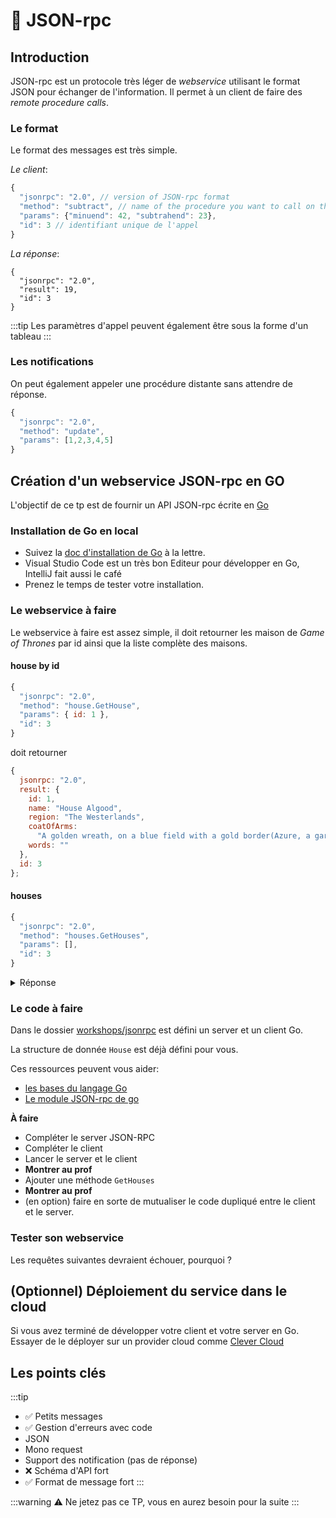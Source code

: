 # :hatching_chick: JSON-rpc

## Introduction

JSON-rpc est un protocole très léger de _webservice_ utilisant le format JSON pour échanger de l'information.
Il permet à un client de faire des _remote procedure calls_.

### Le format

Le format des messages est très simple.

_Le client_:

```js
{
  "jsonrpc": "2.0", // version of JSON-rpc format
  "method": "subtract", // name of the procedure you want to call on the remote server
  "params": {"minuend": 42, "subtrahend": 23},
  "id": 3 // identifiant unique de l'appel
}
```

_La réponse_:

```js{4}
{
  "jsonrpc": "2.0",
  "result": 19,
  "id": 3
}
```

:::tip
Les paramètres d'appel peuvent également être sous la forme d'un tableau
:::

### Les notifications

On peut également appeler une procédure distante sans attendre de réponse.

```js
{
  "jsonrpc": "2.0",
  "method": "update",
  "params": [1,2,3,4,5]
}
```

## Création d'un webservice JSON-rpc en GO

L'objectif de ce tp est de fournir un API JSON-rpc écrite en [Go](https://golang.org/)

### Installation de Go en local

- Suivez la [doc d'installation de Go](https://golang.org/doc/install) à la lettre.
- Visual Studio Code est un très bon Editeur pour développer en Go, IntelliJ fait aussi le café
- Prenez le temps de tester votre installation.

### Le webservice à faire

Le webservice à faire est assez simple, il doit retourner les maison de _Game of Thrones_ par id ainsi que la liste complète des maisons.

#### house by id

```js
{
  "jsonrpc": "2.0",
  "method": "house.GetHouse",
  "params": { id: 1 },
  "id": 3
}
```

doit retourner

```js
{
  jsonrpc: "2.0",
  result: {
    id: 1,
    name: "House Algood",
    region: "The Westerlands",
    coatOfArms:
      "A golden wreath, on a blue field with a gold border(Azure, a garland of laurel within a bordure or)",
    words: ""
  },
  id: 3
};
```

#### houses

```js
{
  "jsonrpc": "2.0",
  "method": "houses.GetHouses",
  "params": [],
  "id": 3
}
```

<details>

<summary>Réponse</summary>

```js
{
  jsonrpc: "2.0",
  result: [
    {
      id: 1,
      name: "House Algood",
      region: "The Westerlands",
      coatOfArms:
        "A golden wreath, on a blue field with a gold border(Azure, a garland of laurel within a bordure or)",
      words: "",
    },
    {
      id: 2,
      name: "House Allyrion of Godsgrace",
      region: "Dorne",
      coatOfArms: "Gyronny Gules and Sable, a hand couped Or",
      words: "No Foe May Pass"
    },
    {
      id: 3,
      name: "House Amber",
      region: "The North",
      coatOfArms: "",
      words: ""
    },
    ...etc
  ],
  id: 3
};
```

</details>

### Le code à faire

Dans le dossier [workshops/jsonrpc](https://github.com/Slashgear/webservices/tree/master/workshops/jsonrpc) est défini un server et un client Go.

La structure de donnée `House` est déjà défini pour vous.

Ces ressources peuvent vous aider:

- [les bases du langage Go](https://go-tour-fr.appspot.com/welcome/1)
- [Le module JSON-rpc de go](https://golang.org/pkg/net/rpc/jsonrpc/)

**À faire**

- Compléter le server JSON-RPC
- Compléter le client
- Lancer le server et le client
- **Montrer au prof**
- Ajouter une méthode `GetHouses`
- **Montrer au prof**
- (en option) faire en sorte de mutualiser le code dupliqué entre le client et le server.

### Tester son webservice

Les requêtes suivantes devraient échouer, pourquoi ?

<JSONRpc method="house.GetHouse" :params="{Id: 1}" id="1" />

<JSONRpc method="house.GetHouses" :params="{}" id="2" />

## (Optionnel) Déploiement du service dans le cloud

Si vous avez terminé de développer votre client et votre server en Go.
Essayer de le déployer sur un provider cloud comme [Clever Cloud](https://www.clever-cloud.com/en/)

## Les points clés

:::tip

- :white_check_mark: Petits messages
- :white_check_mark: Gestion d'erreurs avec code
- JSON
- Mono request
- Support des notification (pas de réponse)
- :x: Schéma d'API fort
- :white_check_mark: Format de message fort
  :::

:::warning
:warning: Ne jetez pas ce TP, vous en aurez besoin pour la suite
:::
